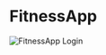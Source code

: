 # FitnessApp
![FitnessApp Login](https://user-images.githubusercontent.com/91268094/139918839-7adbb79b-ff7d-46fb-92f7-484d074d41bb.png)
